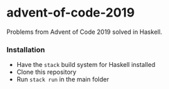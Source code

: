 # advent-of-code-2019

Problems from Advent of Code 2019 solved in Haskell.

### Installation

* Have the `stack` build system for Haskell installed
* Clone this repository
* Run `stack run` in the main folder